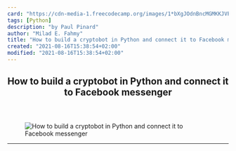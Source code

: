 ```yaml
---
card: "https://cdn-media-1.freecodecamp.org/images/1*bXgJOdnBncMGMKKJVPCbmw.png"
tags: [Python]
description: "by Paul Pinard"
author: "Milad E. Fahmy"
title: "How to build a cryptobot in Python and connect it to Facebook messenger"
created: "2021-08-16T15:38:54+02:00"
modified: "2021-08-16T15:38:54+02:00"
---
```

<div class="site-wrapper">
<main id="site-main" class="site-main outer">
<div class="inner">
<article class="post-full post tag-python tag-cryptocurrency tag-chatbots tag-tech tag-programming ">
<header class="post-full-header">
<h1 class="post-full-title">How to build a cryptobot in Python and connect it to Facebook messenger</h1>
</header>
<figure class="post-full-image">
<picture>
<source media="(max-width: 700px)" sizes="1px" srcset="data:image/gif;base64,R0lGODlhAQABAIAAAAAAAP///yH5BAEAAAAALAAAAAABAAEAAAIBRAA7 1w">
<source media="(min-width: 701px)" sizes="(max-width: 800px) 400px,
(max-width: 1170px) 700px,
1400px" srcset="https://cdn-media-1.freecodecamp.org/images/1*bXgJOdnBncMGMKKJVPCbmw.png 300w,
https://cdn-media-1.freecodecamp.org/images/1*bXgJOdnBncMGMKKJVPCbmw.png 600w,
https://cdn-media-1.freecodecamp.org/images/1*bXgJOdnBncMGMKKJVPCbmw.png 1000w,
https://cdn-media-1.freecodecamp.org/images/1*bXgJOdnBncMGMKKJVPCbmw.png 2000w">
<img onerror="this.style.display='none'" src="https://cdn-media-1.freecodecamp.org/images/1*bXgJOdnBncMGMKKJVPCbmw.png" alt="How to build a cryptobot in Python and connect it to Facebook messenger">
</picture>
</figure>
<section class="post-full-content">
<div class="post-content medium-migrated-article">
</div>
<hr>
</section>
</article>
</div>
</main>
</div>
<!-- Google Tag Manager (noscript) -->
<!-- End Google Tag Manager (noscript) -->
